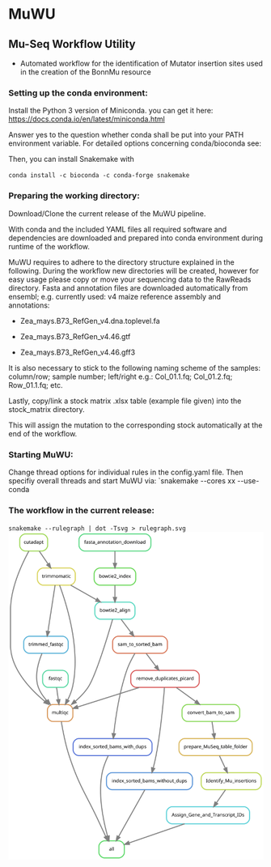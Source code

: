 # MuWU
## Mu-Seq Workflow Utility 

- Automated workflow for the identification of Mutator insertion sites used in the creation of the BonnMu resource

### Setting up the conda environment: 
Install the Python 3 version of Miniconda.
you can get it here: https://docs.conda.io/en/latest/miniconda.html

Answer yes to the question whether conda shall be put into your PATH environment variable.
For detailed options concerning conda/bioconda see:

Then, you can install Snakemake with

`conda install -c bioconda -c conda-forge snakemake`

### Preparing the working directory:

Download/Clone the current release of the MuWU pipeline.

With conda and the included YAML files all required software and dependencies are downloaded and prepared into conda environment during runtime of the workflow.

MuWU requires to adhere to the directory structure explained in the following.
During the workflow new directories will be created, however for easy usage please copy or move your sequencing data to the RawReads directory. 
Fasta and annotation files are downloaded automatically from ensembl; e.g. currently used: v4 maize reference assembly and annotations:

- Zea_mays.B73_RefGen_v4.dna.toplevel.fa

- Zea_mays.B73_RefGen_v4.46.gtf

- Zea_mays.B73_RefGen_v4.46.gff3


It is also necessary to stick to the following naming scheme of the samples:
column/row; sample number; left/right
e.g.:
Col_01.1.fq; 
Col_01.2.fq; 
Row_01.1.fq; 
etc. 

Lastly, copy/link a stock matrix .xlsx table (example file given) into the stock_matrix directory.

This will assign the mutation to the corresponding stock automatically at the end of the workflow.

### Starting MuWU:
Change thread options for individual rules in the config.yaml file. Then specifiy overall threads and start MuWU via:
`snakemake --cores xx --use-conda



### The workflow in the current release:
`snakemake --rulegraph | dot -Tsvg > rulegraph.svg`
![Alt text](./rulegraph.svg)
